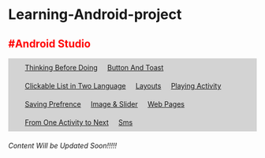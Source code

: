 # Learning-Android-project
<html>
    <head><title>#Android Studio</title></head>
<body>
<font color="red"><h2>#Android Studio</h2></font> 
<style>
    #nav {
        background: lightgray;  
        overflow: auto; 
        }
    #nav li {
        float: left;
        list-style-type: none;
        padding: 10px;
        }
</style>
<ul id="nav">
    <li><a href="#Using_Lists_for_Menus">Thinking Before Doing</a></li>
    <li><a href="#Using_Lists_for_Menus">Button And Toast</a></li>
    <li><a href="#Using_Lists_for_Menus">Clickable List in Two Language</a></li>
    <li><a href="#Using_Lists_for_Menus">Layouts</a></li>
    <li><a href="#Using_Lists_for_Menus">Playing Activity</a></li>
    <li><a href="#Using_Lists_for_Menus">Saving Prefrence</a></li>
    <li><a href="#Using_Lists_for_Menus">Image & Slider</a></li>
    <li><a href="#Using_Lists_for_Menus">Web Pages</a></li>
    <li><a href="#Using_Lists_for_Menus">From One Activity to Next</a></li>
    <li><a href="#Using_Lists_for_Menus">Sms</a></li>	
</ul>
<h6>Content Will be Updated Soon!!!!!</h6>
    </body>
    </html>
    
